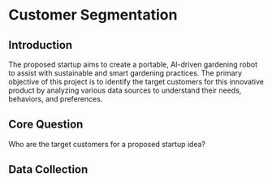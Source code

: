# Customer Segmentation
## Introduction
The proposed startup aims to create a portable, AI-driven gardening robot to assist with sustainable and smart gardening practices. The primary objective of this project is to identify the target customers for this innovative product by analyzing various data sources to understand their needs, behaviors, and preferences.
## Core Question
Who are the target customers for a proposed startup idea?
## Data Collection
